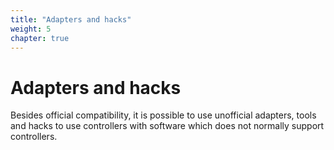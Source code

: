 ```yaml
---
title: "Adapters and hacks"
weight: 5
chapter: true
---
```


# Adapters and hacks

Besides official compatibility, it is possible to use unofficial adapters, tools and hacks to use controllers with software which does not normally support controllers.
